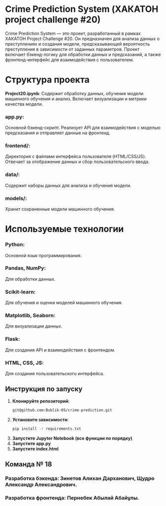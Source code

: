 # Crime Prediction System (ХАКАТОН project challenge #20)
Crime Prediction System — это проект, разработанный в рамках ХАКАТОН Project Challenge #20. Он предназначен для анализа данных о преступлениях и создания модели, предсказывающей вероятность преступления в зависимости от заданных параметров. Проект включает бэкенд-логику для обработки данных и предсказаний, а также фронтенд-интерфейс для взаимодействия с пользователем.


# Структура проекта
 **Project20.ipynb**:
Содержит обработку данных, обучение модели машинного обучения и анализ. Включает визуализации и метрики качества модели.

### app.py:
Основной бэкенд-скрипт. Реализует API для взаимодействия с моделью предсказания и отправляет данные на фронтенд.

### frontend/:
Директория с файлами интерфейса пользователя (HTML/CSS/JS). Отвечает за отображение данных и сбор пользовательского ввода.

### data/:
Содержит наборы данных для анализа и обучения модели.

### models/:
Хранит сохраненные модели машинного обучения.


# Используемые технологии
### Python: 
Основной язык программирования.

### Pandas, NumPy: 
Для обработки данных.

### Scikit-learn: 
Для обучения и оценки моделей машинного обучения.

### Matplotlib, Seaborn: 
Для визуализации данных.

### Flask: 
Для создания API и взаимодействия с фронтендом.

### HTML, CSS, JS:
Для создания пользовательского интерфейса.


## Инструкция по запуску

1. **Клонируйте репозиторий**:
   ```bash
   git@github.com:Bublik-05/crime-prediction.git

2. **Установите зависимости**:
   ```bash
   pip install -r requirements.txt
3. **Запустите Jupyter Notebook (все функции по порядку)**
4. **Запустите app.py**
5. **Запустите index.html**



## Команда № 18
### Paзработка бэкенда: Зинетов Алихан Дарханович, Щудро Александр Александрович.
### Разработка фронтенда: Пернебек Абылай Абайұлы.




